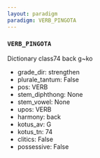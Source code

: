 ```yaml
---
layout: paradigm
paradigm: VERB_PINGOTA
---
```

### ` VERB_PINGOTA `

Dictionary class74 back g~ko
* grade_dir: strengthen
* plurale_tantum: False
* pos: VERB
* stem_diphthong: None
* stem_vowel: None
* upos: VERB
* harmony: back
* kotus_av: G
* kotus_tn: 74
* clitics: False
* possessive: False

